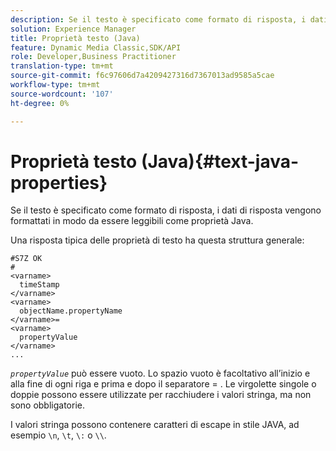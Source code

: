 ```yaml
---
description: Se il testo è specificato come formato di risposta, i dati di risposta vengono formattati in modo da essere leggibili come proprietà Java.
solution: Experience Manager
title: Proprietà testo (Java)
feature: Dynamic Media Classic,SDK/API
role: Developer,Business Practitioner
translation-type: tm+mt
source-git-commit: f6c97606d7a4209427316d7367013ad9585a5cae
workflow-type: tm+mt
source-wordcount: '107'
ht-degree: 0%

---
```



# Proprietà testo (Java){#text-java-properties}

Se il testo è specificato come formato di risposta, i dati di risposta vengono formattati in modo da essere leggibili come proprietà Java.

Una risposta tipica delle proprietà di testo ha questa struttura generale:

```
#S7Z OK
#
<varname>
  timeStamp
</varname>
<varname>
  objectName.propertyName
</varname>=
<varname>
  propertyValue
</varname>
...
```

*`propertyValue`* può essere vuoto. Lo spazio vuoto è facoltativo all’inizio e alla fine di ogni riga e prima e dopo il separatore = . Le virgolette singole o doppie possono essere utilizzate per racchiudere i valori stringa, ma non sono obbligatorie.

I valori stringa possono contenere caratteri di escape in stile JAVA, ad esempio `\n`, `\t`, `\:` o `\\`.

